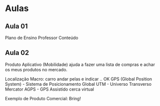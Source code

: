 # Aulas

## Aula 01

Plano de Ensino
Professor
Conteúdo

## Aula 02

Produto
  Aplicativo (Mobilidade)
    ajuda a fazer uma lista de compras e achar os meus produtos no mercado.

  Localização
    Macro: carro andar pelas e indicar .. OK
    GPS (Global Position System) - Sistema de Posicionamento Global
      UTM - Universo Transverso Mercator
        AGPS - GPS Assistido
          cerca virtual

Exemplo de Produto Comercial: Bring!
